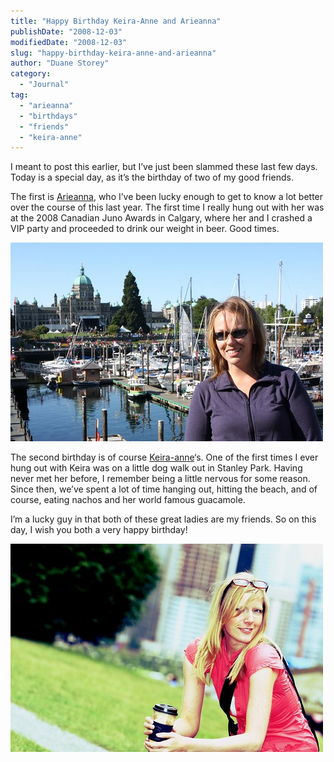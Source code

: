 ```yaml
---
title: "Happy Birthday Keira-Anne and Arieanna"
publishDate: "2008-12-03"
modifiedDate: "2008-12-03"
slug: "happy-birthday-keira-anne-and-arieanna"
author: "Duane Storey"
category:
  - "Journal"
tag:
  - "arieanna"
  - "birthdays"
  - "friends"
  - "keira-anne"
---
```


I meant to post this earlier, but I’ve just been slammed these last few days. Today is a special day, as it’s the birthday of two of my good friends.

The first is [Arieanna](http://blogaholics.ca), who I’ve been lucky enough to get to know a lot better over the course of this last year. The first time I really hung out with her was at the 2008 Canadian Juno Awards in Calgary, where her and I crashed a VIP party and proceeded to drink our weight in beer. Good times.

![Arieanna](_images/happy-birthday-keiraanne-and-arieanna-1.jpg)

The second birthday is of course [Keira-anne](http://www.keira-anne.com)‘s. One of the first times I ever hung out with Keira was on a little dog walk out in Stanley Park. Having never met her before, I remember being a little nervous for some reason. Since then, we’ve spent a lot of time hanging out, hitting the beach, and of course, eating nachos and her world famous guacamole.

I’m a lucky guy in that both of these great ladies are my friends. So on this day, I wish you both a very happy birthday!

![Keira-Anne](_images/happy-birthday-keiraanne-and-arieanna-2.jpg)